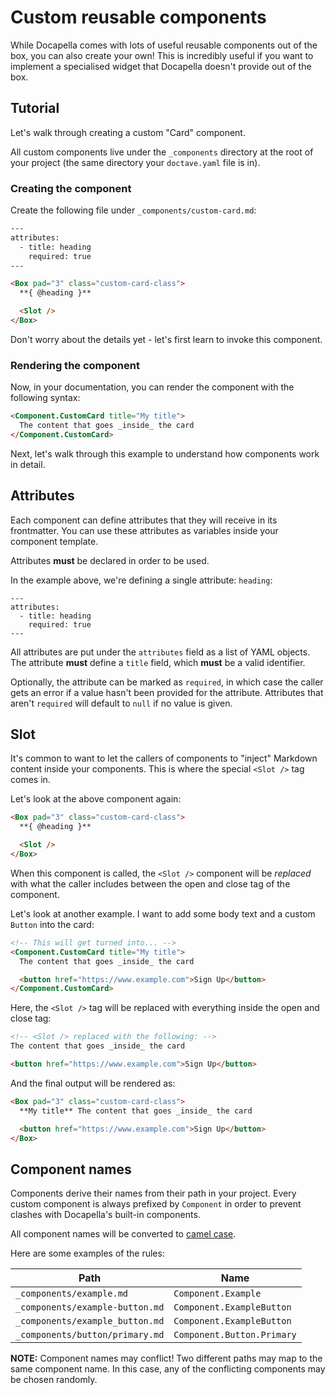 # Custom reusable components

While Docapella comes with lots of useful reusable components out of the box, you can also create your own! This is incredibly useful if you want to implement a specialised widget that Docapella doesn't provide out of the box.

## Tutorial

Let's walk through creating a custom "Card" component.

All custom components live under the `_components` directory at the root of your project (the same directory your `doctave.yaml` file is in).

### Creating the component

Create the following file under `_components/custom-card.md`:

```html
---
attributes:
  - title: heading
    required: true
---

<Box pad="3" class="custom-card-class">
  **{ @heading }**

  <Slot />
</Box>
```

Don't worry about the details yet - let's first learn to invoke this component.

### Rendering the component

Now, in your documentation, you can render the component with the following syntax:

```html
<Component.CustomCard title="My title">
  The content that goes _inside_ the card
</Component.CustomCard>
```

Next, let's walk through this example to understand how components work in detail.

## Attributes

Each component can define attributes that they will receive in its frontmatter. You can use these attributes as variables inside your component template.

Attributes **must** be declared in order to be used.

In the example above, we're defining a single attribute: `heading`:

```
---
attributes:
  - title: heading
    required: true
---
```

All attributes are put under the `attributes` field as a list of YAML objects. The attribute **must** define a `title` field, which **must** be a valid identifier.

Optionally, the attribute can be marked as `required`, in which case the caller gets an error if a value hasn't been provided for the attribute. Attributes that aren't `required` will default to `null` if no value is given.

## Slot

It's common to want to let the callers of components to "inject" Markdown content inside your components. This is where the special `<Slot />` tag comes in.

Let's look at the above component again:

```html
<Box pad="3" class="custom-card-class">
  **{ @heading }**

  <Slot />
</Box>
```

When this component is called, the `<Slot />` component will be _replaced_ with what the caller includes between the open and close tag of the component.

Let's look at another example. I want to add some body text and a custom `Button` into the card:

```html
<!-- This will get turned into... -->
<Component.CustomCard title="My title">
  The content that goes _inside_ the card

  <button href="https://www.example.com">Sign Up</button>
</Component.CustomCard>
```

Here, the `<Slot />` tag will be replaced with everything inside the open and close tag:

```html
<!-- <Slot /> replaced with the following: -->
The content that goes _inside_ the card

<button href="https://www.example.com">Sign Up</button>
```

And the final output will be rendered as:

```html
<Box pad="3" class="custom-card-class">
  **My title** The content that goes _inside_ the card

  <button href="https://www.example.com">Sign Up</button>
</Box>
```

## Component names

Components derive their names from their path in your project. Every custom component is always prefixed by `Component` in order to prevent clashes with Docapella's built-in components.

All component names will be converted to [camel case](https://en.wikipedia.org/wiki/Camel_case).

Here are some examples of the rules:

| Path                            | Name                       |
| ------------------------------- | -------------------------- |
| `_components/example.md`        | `Component.Example`        |
| `_components/example-button.md` | `Component.ExampleButton`  |
| `_components/example_button.md` | `Component.ExampleButton`  |
| `_components/button/primary.md` | `Component.Button.Primary` |

**NOTE:** Component names may conflict! Two different paths may map to the same component name. In this case, any of the conflicting components may be chosen randomly.
